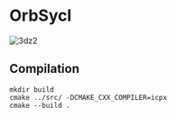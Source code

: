 # OrbSycl
![3dz2](https://github.com/rayhe88/OrbSycl/assets/30420297/57156e77-f572-4681-8807-1615720d2f3d=50x)

## Compilation

```
mkdir build
cmake ../src/ -DCMAKE_CXX_COMPILER=icpx
cmake --build .
```
